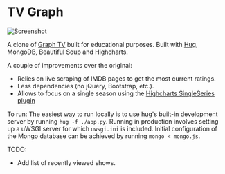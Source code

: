 # TV Graph

![Screenshot](http://lazut.in/img/github-tvgraph.png)

A clone of [Graph TV](http://graphtv.kevinformatics.com/) built for educational purposes.
Built with [Hug](http://www.hug.rest/), MongoDB, Beautiful Soup and Highcharts.

A couple of improvements over the original:
- Relies on live scraping of IMDB pages to get the most current ratings.
- Less dependencies (no jQuery, Bootstrap, etc.).
- Allows to focus on a single season using the [Highcharts SingleSeries plugin](https://github.com/klazutin/highcharts-singleseries)

To run:
The easiest way to run locally is to use hug's built-in development server by running `hug -f ./app.py`.
Running in production involves setting up a uWSGI server for which `uwsgi.ini` is included.
Initial configuration of the Mongo database can be achieved by running `mongo < mongo.js`.

TODO:
- Add list of recently viewed shows.
